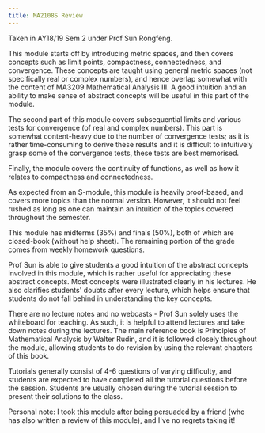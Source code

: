 ```yaml
---
title: MA2108S Review
---
```


Taken in AY18/19 Sem 2 under Prof Sun Rongfeng.

This module starts off by introducing metric spaces, and then covers concepts such as limit points, compactness, connectedness, and convergence.  These concepts are taught using general metric spaces (not specifically real or complex numbers), and hence overlap somewhat with the content of MA3209 Mathematical Analysis III.  A good intuition and an ability to make sense of abstract concepts will be useful in this part of the module.

The second part of this module covers subsequential limits and various tests for convergence (of real and complex numbers).  This part is somewhat content-heavy due to the number of convergence tests; as it is rather time-consuming to derive these results and it is difficult to intuitively grasp some of the convergence tests, these tests are best memorised.

Finally, the module covers the continuity of functions, as well as how it relates to compactness and connectedness.

As expected from an S-module, this module is heavily proof-based, and covers more topics than the normal version.  However, it should not feel rushed as long as one can maintain an intuition of the topics covered throughout the semester.

This module has midterms (35%) and finals (50%), both of which are closed-book (without help sheet).  The remaining portion of the grade comes from weekly homework questions.

Prof Sun is able to give students a good intuition of the abstract concepts involved in this module, which is rather useful for appreciating these abstract concepts.  Most concepts were illustrated clearly in his lectures.  He also clarifies students' doubts after every lecture, which helps ensure that students do not fall behind in understanding the key concepts.

There are no lecture notes and no webcasts - Prof Sun solely uses the whiteboard for teaching.  As such, it is helpful to attend lectures and take down notes during the lectures.  The main reference book is Principles of Mathematical Analysis by Walter Rudin, and it is followed closely throughout the module, allowing students to do revision by using the relevant chapters of this book.

Tutorials generally consist of 4-6 questions of varying difficulty, and students are expected to have completed all the tutorial questions before the session.  Students are usually chosen during the tutorial session to present their solutions to the class.

Personal note:  I took this module after being persuaded by a friend (who has also written a review of this module), and I've no regrets taking it!

